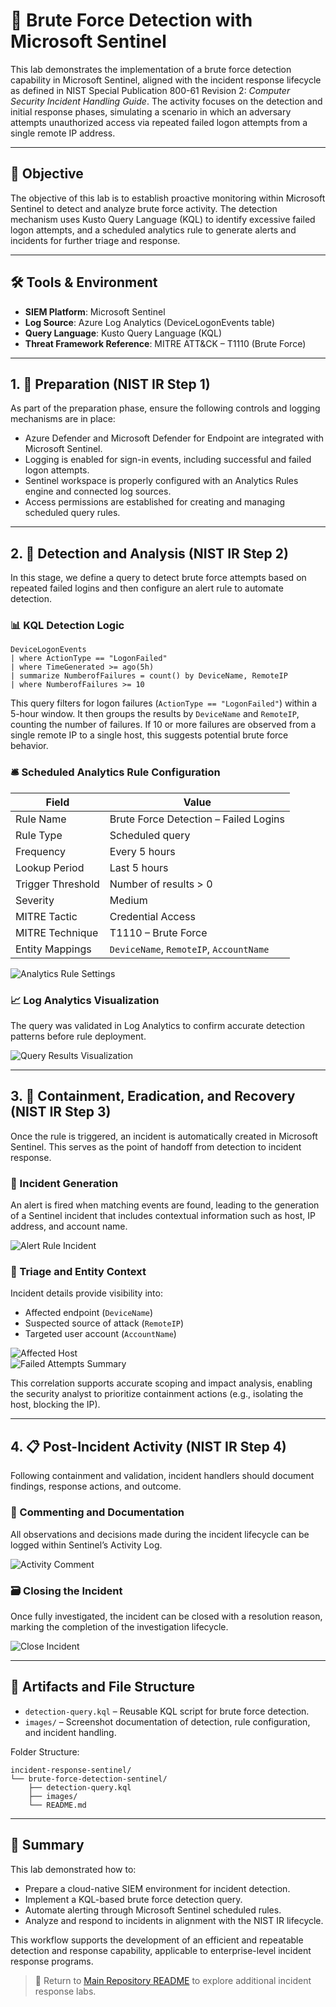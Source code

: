 # 🔐 Brute Force Detection with Microsoft Sentinel

This lab demonstrates the implementation of a brute force detection capability in Microsoft Sentinel, aligned with the incident response lifecycle as defined in NIST Special Publication 800-61 Revision 2: *Computer Security Incident Handling Guide*. The activity focuses on the detection and initial response phases, simulating a scenario in which an adversary attempts unauthorized access via repeated failed logon attempts from a single remote IP address.

---

## 🧭 Objective

The objective of this lab is to establish proactive monitoring within Microsoft Sentinel to detect and analyze brute force activity. The detection mechanism uses Kusto Query Language (KQL) to identify excessive failed logon attempts, and a scheduled analytics rule to generate alerts and incidents for further triage and response.

---

## 🛠️ Tools & Environment

- **SIEM Platform**: Microsoft Sentinel
- **Log Source**: Azure Log Analytics (DeviceLogonEvents table)
- **Query Language**: Kusto Query Language (KQL)
- **Threat Framework Reference**: MITRE ATT&CK – T1110 (Brute Force)

---

## 1. 🧰 Preparation (NIST IR Step 1)

As part of the preparation phase, ensure the following controls and logging mechanisms are in place:

- Azure Defender and Microsoft Defender for Endpoint are integrated with Microsoft Sentinel.
- Logging is enabled for sign-in events, including successful and failed logon attempts.
- Sentinel workspace is properly configured with an Analytics Rules engine and connected log sources.
- Access permissions are established for creating and managing scheduled query rules.

---

## 2. 🔎 Detection and Analysis (NIST IR Step 2)

In this stage, we define a query to detect brute force attempts based on repeated failed logins and then configure an alert rule to automate detection.

### 📊 KQL Detection Logic

```kql
DeviceLogonEvents
| where ActionType == "LogonFailed"
| where TimeGenerated >= ago(5h)
| summarize NumberofFailures = count() by DeviceName, RemoteIP
| where NumberofFailures >= 10
```

This query filters for logon failures (`ActionType == "LogonFailed"`) within a 5-hour window. It then groups the results by `DeviceName` and `RemoteIP`, counting the number of failures. If 10 or more failures are observed from a single remote IP to a single host, this suggests potential brute force behavior.

### 🛎️ Scheduled Analytics Rule Configuration

| **Field**             | **Value**                              |
|-----------------------|----------------------------------------|
| Rule Name             | Brute Force Detection – Failed Logins  |
| Rule Type             | Scheduled query                        |
| Frequency             | Every 5 hours                          |
| Lookup Period         | Last 5 hours                           |
| Trigger Threshold     | Number of results > 0                  |
| Severity              | Medium                                 |
| MITRE Tactic          | Credential Access                      |
| MITRE Technique       | T1110 – Brute Force                    |
| Entity Mappings       | `DeviceName`, `RemoteIP`, `AccountName` |

![Analytics Rule Settings](images/NSGrule5.png)

### 📈 Log Analytics Visualization

The query was validated in Log Analytics to confirm accurate detection patterns before rule deployment.

![Query Results Visualization](images/Visualization2.png)

---

## 3. 🚨 Containment, Eradication, and Recovery (NIST IR Step 3)

Once the rule is triggered, an incident is automatically created in Microsoft Sentinel. This serves as the point of handoff from detection to incident response.

### 🔗 Incident Generation

An alert is fired when matching events are found, leading to the generation of a Sentinel incident that includes contextual information such as host, IP address, and account name.

![Alert Rule Incident](images/AlertRuleIncident1.png)

### 🧩 Triage and Entity Context

Incident details provide visibility into:
- Affected endpoint (`DeviceName`)
- Suspected source of attack (`RemoteIP`)
- Targeted user account (`AccountName`)

![Affected Host](images/AffectedHost3.png)  
![Failed Attempts Summary](images/Nosuccess4.png)

This correlation supports accurate scoping and impact analysis, enabling the security analyst to prioritize containment actions (e.g., isolating the host, blocking the IP).

---

## 4. 📋 Post-Incident Activity (NIST IR Step 4)

Following containment and validation, incident handlers should document findings, response actions, and outcome.

### 📝 Commenting and Documentation

All observations and decisions made during the incident lifecycle can be logged within Sentinel’s Activity Log.

![Activity Comment](images/ActivityComment6.png)

### 🗃️ Closing the Incident

Once fully investigated, the incident can be closed with a resolution reason, marking the completion of the investigation lifecycle.

![Close Incident](images/closed7.png)

---

## 📁 Artifacts and File Structure

- `detection-query.kql` – Reusable KQL script for brute force detection.
- `images/` – Screenshot documentation of detection, rule configuration, and incident handling.

Folder Structure:
```
incident-response-sentinel/
└── brute-force-detection-sentinel/
    ├── detection-query.kql
    ├── images/
    └── README.md
```

---

## 📌 Summary

This lab demonstrated how to:

- Prepare a cloud-native SIEM environment for incident detection.
- Implement a KQL-based brute force detection query.
- Automate alerting through Microsoft Sentinel scheduled rules.
- Analyze and respond to incidents in alignment with the NIST IR lifecycle.

This workflow supports the development of an efficient and repeatable detection and response capability, applicable to enterprise-level incident response programs.

> 🔁 Return to [Main Repository README](../README.md) to explore additional incident response labs.

